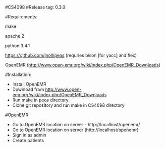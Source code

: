 #CS4098
#Release tag: 0.3.0

#Requirements:

  make
 
  apache 2
  
  python 3.4.1

  https://github.com/jnoll/peos (requries bison [for yacc] and flex)
  
  OpenEMR (http://www.open-emr.org/wiki/index.php/OpenEMR_Downloads)
  
#Installation:

- Install OpenEMR
- Download from http://www.open-emr.org/wiki/index.php/OpenEMR_Downloads
- Run make in peos directory
- Clone git repository and run make in CS4098 directory

#OpenEMR:

- Go to OpenEMR location on server - http://localhost/openemr/
- Go to OpenEMR location on server (http://localhost/openemr)
- Sign in as admin
- Create patients